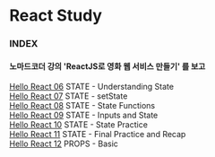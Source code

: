 # React Study

### INDEX

#### 노마드코더 강의 'ReactJS로 영화 웹 서비스 만들기' 를 보고

[Hello React 06](https://github.com/oh29oh29/react-study/tree/master/hello-react-06) STATE - Understanding State  
[Hello React 07](https://github.com/oh29oh29/react-study/tree/master/hello-react-07) STATE - setState  
[Hello React 08](https://github.com/oh29oh29/react-study/tree/master/hello-react-08) STATE - State Functions  
[Hello React 09](https://github.com/oh29oh29/react-study/tree/master/hello-react-09) STATE - Inputs and State  
[Hello React 10](https://github.com/oh29oh29/react-study/tree/master/hello-react-10) STATE - State Practice  
[Hello React 11](https://github.com/oh29oh29/react-study/tree/master/hello-react-11) STATE - Final Practice and Recap  
[Hello React 12](https://github.com/oh29oh29/react-study/tree/master/hello-react-12) PROPS - Basic  
